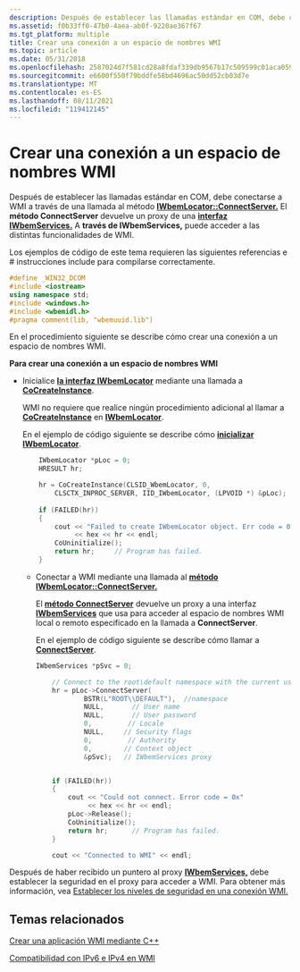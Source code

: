 ```yaml
---
description: Después de establecer las llamadas estándar en COM, debe conectarse a WMI a través de una llamada al método IWbemLocator::ConnectServer.
ms.assetid: f0b33ff0-47b0-4aea-ab0f-9220ae367f67
ms.tgt_platform: multiple
title: Crear una conexión a un espacio de nombres WMI
ms.topic: article
ms.date: 05/31/2018
ms.openlocfilehash: 2587024d7f581cd28a8fdaf339db9567b17c509599c01aca0599b701186fb786
ms.sourcegitcommit: e6600f550f79bddfe58bd4696ac50dd52cb03d7e
ms.translationtype: MT
ms.contentlocale: es-ES
ms.lasthandoff: 08/11/2021
ms.locfileid: "119412145"
---
```

# <a name="creating-a-connection-to-a-wmi-namespace"></a>Crear una conexión a un espacio de nombres WMI

Después de establecer las llamadas estándar en COM, debe conectarse a WMI a través de una llamada al método [**IWbemLocator::ConnectServer.**](/windows/desktop/api/Wbemcli/nf-wbemcli-iwbemlocator-connectserver) El **método ConnectServer** devuelve un proxy de una [**interfaz IWbemServices.**](/windows/desktop/api/WbemCli/nn-wbemcli-iwbemservices) A **través de IWbemServices,** puede acceder a las distintas funcionalidades de WMI.

Los ejemplos de código de este tema requieren las siguientes referencias e \# instrucciones include para compilarse correctamente.


```C++
#define _WIN32_DCOM
#include <iostream>
using namespace std;
#include <windows.h>
#include <wbemidl.h>
#pragma comment(lib, "wbemuuid.lib")
```



En el procedimiento siguiente se describe cómo crear una conexión a un espacio de nombres WMI.

**Para crear una conexión a un espacio de nombres WMI**

-   Inicialice [**la interfaz IWbemLocator**](/windows/desktop/api/Wbemcli/nn-wbemcli-iwbemlocator) mediante una llamada a [**CoCreateInstance**](/windows/win32/api/combaseapi/nf-combaseapi-cocreateinstance).

    WMI no requiere que realice ningún procedimiento adicional al llamar a [**CoCreateInstance**](/windows/win32/api/combaseapi/nf-combaseapi-cocreateinstance) en [**IWbemLocator**](/windows/desktop/api/Wbemcli/nn-wbemcli-iwbemlocator).

    En el ejemplo de código siguiente se describe cómo [**inicializar IWbemLocator**](/windows/desktop/api/Wbemcli/nn-wbemcli-iwbemlocator).

    ```C++
        IWbemLocator *pLoc = 0;
        HRESULT hr;

        hr = CoCreateInstance(CLSID_WbemLocator, 0, 
            CLSCTX_INPROC_SERVER, IID_IWbemLocator, (LPVOID *) &pLoc);
     
        if (FAILED(hr))
        {
            cout << "Failed to create IWbemLocator object. Err code = 0x"
                 << hex << hr << endl;
            CoUninitialize();
            return hr;     // Program has failed.
        }
    ```

    

    -   Conectar a WMI mediante una llamada al [**método IWbemLocator::ConnectServer.**](/windows/desktop/api/Wbemcli/nf-wbemcli-iwbemlocator-connectserver)

        El [**método ConnectServer**](/windows/desktop/api/Wbemcli/nf-wbemcli-iwbemlocator-connectserver) devuelve un proxy a una interfaz [**IWbemServices**](/windows/desktop/api/WbemCli/nn-wbemcli-iwbemservices) que usa para acceder al espacio de nombres WMI local o remoto especificado en la llamada a **ConnectServer**.

        En el ejemplo de código siguiente se describe cómo llamar a [**ConnectServer**](/windows/desktop/api/Wbemcli/nf-wbemcli-iwbemlocator-connectserver).

        ```C++
        IWbemServices *pSvc = 0;

            // Connect to the root\default namespace with the current user.
            hr = pLoc->ConnectServer(
                    BSTR(L"ROOT\\DEFAULT"),  //namespace
                    NULL,       // User name 
                    NULL,       // User password
                    0,         // Locale 
                    NULL,     // Security flags
                    0,         // Authority 
                    0,        // Context object 
                    &pSvc);   // IWbemServices proxy


            if (FAILED(hr))
            {
                cout << "Could not connect. Error code = 0x" 
                     << hex << hr << endl;
                pLoc->Release();
                CoUninitialize();
                return hr;      // Program has failed.
            }

            cout << "Connected to WMI" << endl;
        ```

        

Después de haber recibido un puntero al proxy [**IWbemServices,**](/windows/desktop/api/WbemCli/nn-wbemcli-iwbemservices) debe establecer la seguridad en el proxy para acceder a WMI. Para obtener más información, vea [Establecer los niveles de seguridad en una conexión WMI.](setting-the-security-levels-on-a-wmi-connection.md)

## <a name="related-topics"></a>Temas relacionados

<dl> <dt>

[Crear una aplicación WMI mediante C++](creating-a-wmi-application-using-c-.md)
</dt> <dt>

[Compatibilidad con IPv6 e IPv4 en WMI](ipv6-and-ipv4-support-in-wmi.md)
</dt> </dl>

 

 

